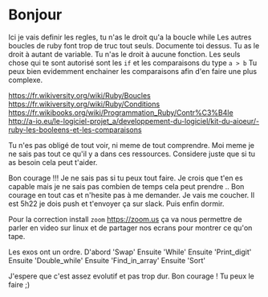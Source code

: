 <h1> Bonjour </h1>

Ici je vais definir les regles, tu n'as le droit qu'a la boucle while
Les autres boucles de ruby font trop de truc tout seuls. 
Documente toi dessus.
Tu as le droit à autant de variable.
Tu n'as le droit à aucune fonction. Les seuls chose qui te sont autorisé sont les `if` et les comparaisons du type `a > b`
Tu peux bien evidemment enchainer les comparaisons afin d'en faire une plus complexe.

https://fr.wikiversity.org/wiki/Ruby/Boucles
https://fr.wikiversity.org/wiki/Ruby/Conditions
https://fr.wikibooks.org/wiki/Programmation_Ruby/Contr%C3%B4le
http://a-io.eu/le-logiciel-projet_a/developpement-du-logiciel/kit-du-aioeur/-ruby-les-booleens-et-les-comparaisons

Tu n'es pas obligé de tout voir, ni meme de tout comprendre. Moi meme je ne sais pas tout ce qu'il y a dans ces ressources. Considere juste que si tu as besoin cela peut t'aider.

Bon courage !!! Je ne sais pas si tu peux tout faire. Je crois que t'en es capable mais je ne sais pas combien de temps cela peut prendre .. Bon courage en tout cas et n'hesite pas à me demander. Je vais me coucher. Il est 5h22 je dois push et t'envoyer ça sur slack. Puis enfin dormir.

Pour la correction install `zoom` https://zoom.us
ça va nous permettre de parler en video sur linux et de partager nos ecrans pour montrer ce qu'on tape.


Les exos ont un ordre. D'abord 
'Swap'
Ensuite 'While'
Ensuite 'Print_digit'
Ensuite 'Double_while'
Ensuite 'Find_in_array'
Ensuite 'Sort'

J'espere que c'est assez evolutif et pas trop dur. Bon courage ! Tu peux le faire ;) 

